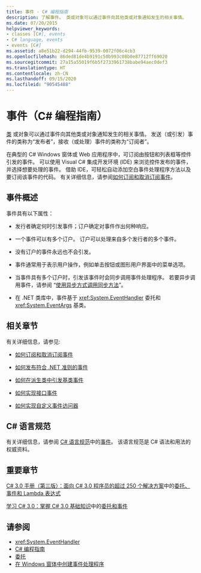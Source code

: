 ```yaml
---
title: 事件 - C# 编程指南
description: 了解事件。 类或对象可以通过事件向其他类或对象通知发生的相关事情。
ms.date: 07/20/2015
helpviewer_keywords:
- classes [C#], events
- C# language, events
- events [C#]
ms.assetid: a8e51b22-d294-44fb-9539-0072f06c4cb3
ms.openlocfilehash: 86ded81de4b9191c50b993c08b0e87712ff69020
ms.sourcegitcommit: 27a15a55019f6b5f2733961738babe94aec0def3
ms.translationtype: HT
ms.contentlocale: zh-CN
ms.lasthandoff: 09/15/2020
ms.locfileid: "90545488"
---
```

# <a name="events-c-programming-guide"></a>事件（C# 编程指南）
[类](../../language-reference/keywords/class.md) 或对象可以通过事件向其他类或对象通知发生的相关事情。 发送（或引发）事件的类称为“发布者”，接收（或处理）事件的类称为“订阅者”。  
  
在典型的 C# Windows 窗体或 Web 应用程序中，可订阅由按钮和列表框等控件引发的事件。 可以使用 Visual C# 集成开发环境 (IDE) 来浏览控件发布的事件，并选择想要处理的事件。 借助 IDE，可轻松自动添加空白事件处理程序方法以及要订阅该事件的代码。 有关详细信息，请参阅[如何订阅和取消订阅事件](./how-to-subscribe-to-and-unsubscribe-from-events.md)。
  
## <a name="events-overview"></a>事件概述  
 事件具有以下属性：  
  
- 发行者确定何时引发事件；订户确定对事件作出何种响应。  
  
- 一个事件可以有多个订户。 订户可以处理来自多个发行者的多个事件。  
  
- 没有订户的事件永远也不会引发。  
  
- 事件通常用于表示用户操作，例如单击按钮或图形用户界面中的菜单选项。  
  
- 当事件具有多个订户时，引发该事件时会同步调用事件处理程序。 若要异步调用事件，请参阅 “[使用异步方式调用同步方法](../../../standard/asynchronous-programming-patterns/calling-synchronous-methods-asynchronously.md)”。  
  
- 在 .NET 类库中，事件基于 <xref:System.EventHandler> 委托和 <xref:System.EventArgs> 基类。  
  
## <a name="related-sections"></a>相关章节  
 有关详细信息，请参见:  
  
- [如何订阅和取消订阅事件](./how-to-subscribe-to-and-unsubscribe-from-events.md)

- [如何发布符合 .NET 准则的事件](./how-to-publish-events-that-conform-to-net-framework-guidelines.md)

- [如何在派生类中引发基类事件](./how-to-raise-base-class-events-in-derived-classes.md)

- [如何实现接口事件](./how-to-implement-interface-events.md)

- [如何实现自定义事件访问器](./how-to-implement-custom-event-accessors.md)

## <a name="c-language-specification"></a>C# 语言规范  

有关详细信息，请参阅 [C# 语言规范](/dotnet/csharp/language-reference/language-specification/introduction)中的[事件](~/_csharplang/spec/classes.md#events)。 该语言规范是 C# 语法和用法的权威资料。
  
## <a name="featured-book-chapters"></a>重要章节  
 [C# 3.0 手册（第三版）：面向 C# 3.0 程序员的超过 250 个解决方案](/previous-versions/visualstudio/visual-studio-2008/ff518995(v=orm.10))中的[委托、事件和 Lambda 表达式](/previous-versions/visualstudio/visual-studio-2008/ff518994(v=orm.10))  
  
 [学习 C# 3.0：掌握 C# 3.0 基础知识](/previous-versions/visualstudio/visual-studio-2008/ff652493(v=orm.10))中的[委托和事件](/previous-versions/visualstudio/visual-studio-2008/ff652490(v=orm.10))  
  
## <a name="see-also"></a>请参阅

- <xref:System.EventHandler>
- [C# 编程指南](../index.md)
- [委托](../delegates/index.md)
- [在 Windows 窗体中创建事件处理程序](/dotnet/desktop/winforms/creating-event-handlers-in-windows-forms)
